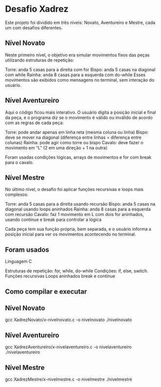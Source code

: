 # Desafio Xadrez 

Este projeto foi dividido em três níveis: Novato, Aventureiro e Mestre, cada um com desafios diferentes.

## Nível Novato
Neste primeiro nível, o objetivo era simular movimentos fixos das peças utilizando estruturas de repetição:

Torre: anda 5 casas para a direita com for
Bispo: anda 5 casas na diagonal com while
Rainha: anda 8 casas para a esquerda com do-while
Esses movimentos são exibidos como mensagens no terminal, sem interação do usuário.

## Nível Aventureiro
Aqui o código ficou mais interativo. O usuário digita a posição inicial e final da peça, e o programa diz se o movimento é válido ou inválido de acordo com as regras de cada peça:

Torre: pode andar apenas em linha reta (mesma coluna ou linha)
Bispo: deve se mover na diagonal (diferença entre linhas = diferença entre colunas)
Rainha: pode agir como torre ou bispo
Cavalo: deve fazer o movimento em “L” (2 em uma direção + 1 na outra)

Foram usadas condições lógicas, arrays de movimentos e for com break para o cavalo.

## Nível Mestre
No último nível, o desafio foi aplicar funções recursivas e loops mais complexos:

Torre: anda 5 casas para a direita usando recursão
Bispo: anda 5 casas na diagonal usando loops aninhados
Rainha: anda 8 casas para a esquerda com recursão
Cavalo: faz 1 movimento em L com dois for aninhados, usando continue e break para controlar a lógica

Cada peça tem sua função própria, bem separada, e o usuário informa a posição inicial para ver os movimentos acontecendo no terminal.

## Foram usados
Linguagem C

Estruturas de repetição: for, while, do-while
Condições: if, else, switch.
Funções recursivas
Loops aninhados
break e continue

## Como compilar e executar

## Nível Novato
gcc XadrezNovato/x-nivelnovato.c -o nivelnovato
./nivelnovato

## Nível Aventureiro
gcc XadrezAventureiro/x-nivelaventureiro.c -o nivelaventureiro
./nivelaventureiro

## Nível Mestre
gcc XadrezMestre/x-nivelmestre.c -o nivelmestre
./nivelmestre

